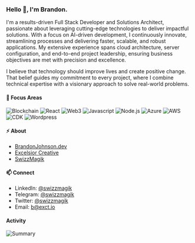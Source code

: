### Hello 👋, I'm Brandon.

I'm a results-driven Full Stack Developer and Solutions Architect, passionate about leveraging cutting-edge technologies to deliver impactful solutions. With a focus on AI-driven development, I continuously innovate, streamlining processes and delivering faster, scalable, and robust applications. My extensive experience spans cloud architecture, server configuration, and end-to-end project leadership, ensuring business objectives are met with precision and excellence.

I believe that technology should improve lives and create positive change. That belief guides my commitment to every project, where I combine technical expertise with a visionary approach to solve real-world problems.

#### 🔭 Focus Areas

![Blockchain](https://badgen.net/badge/Blockchain/|/cyan "Blockchain")
![React](https://badgen.net/badge/React/|/green "React")
![Web3](https://badgen.net/badge/Web3/|/yellow "Web3")
![Javascript](https://badgen.net/badge/Javascript/|/yellow "Javascript")
![Node.js](https://badgen.net/badge/Node.JS/|/green "Node.js")
![Azure](https://badgen.net/badge/Azure/|/blue "AWS")
![AWS](https://badgen.net/badge/AWS/|/orange "AWS")
![CDK](https://badgen.net/badge/CDK/|/blue "CDK")
![Wordpress](https://badgen.net/badge/Wordpress/|/grey "Wordpress")

#### ⚡ About
- [BrandonJohnson.dev](https://brandonjohnson.dev)
- [Excelsior Creative](https://exct.io)
- [SwizzMagik](https://www.swizzmagik.com)

#### 📫 Connect
- LinkedIn: [@swizzmagik](https://www.linkedin.com/in/swizzmagik/)
- Telegram: [@swizzmagik](https://t.me/swizzmagik)
- Twitter: [@swizzmagik](https://twitter.com/swizzmagik)
- Email: [b@exct.io](mailto:b@exct.io)

#### Activity

![Summary](https://github-profile-summary-cards.vercel.app/api/cards/profile-details?username=swizzmagik&theme=vue)


 
<!--
**swizzmagik/swizzmagik** is a ✨ _special_ ✨ repository because its `README.md` (this file) appears on your GitHub profile.

Here are some ideas to get you started:

- 🔭 I’m currently working on ...
- 🌱 I’m currently learning ...
- 👯 I’m looking to collaborate on ...
- 🤔 I’m looking for help with ...
- 💬 Ask me about ...
- 📫 How to reach me: ...
- ⚡ Fun fact: ...
-->
